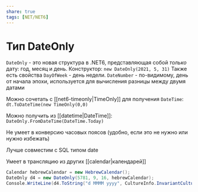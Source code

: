 ```yaml
---
share: true
tags: [NET/NET6]
---
```

# Тип DateOnly
`DateOnly` - это новая структура в .NET6, представляющая собой _только_ дату: год, месяц и день. 
Конструктор:  `new DateOnly(2021, 5, 31)`
Также есть свойства 
`DayOfWeek` - день недели.
`DateNumber` - по-видимому, день от начала эпохи, используется для вычисления разницы между двумя датами

Можно сочетать с [[net6-timeonly|TimeOnly]] для получения `DateTime`: `dt.ToDateTime(new TimeOnly(0,0)`

Можно получить из [[datetime|DateTime]]:
`DateOnly.FromDateTime(DateTime.Today)`

Не умеет в конверсию часовых поясов (удобно, если это не нужно или нужно избежать)

Лучше совместим с SQL типом date

Умеет в трансляцию из других [[calendar|календарей]]
```csharp
Calendar hebrewCalendar = new HebrewCalendar();
DateOnly d4 = new DateOnly(5781, 9, 16, hebrewCalendar);                   // 16 сивана 5781 г.
Console.WriteLine(d4.ToString("d MMMM yyyy", CultureInfo.InvariantCulture)); // 27 ма
```
